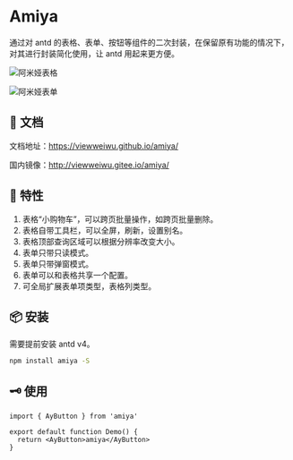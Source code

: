 # Amiya

通过对 antd 的表格、表单、按钮等组件的二次封装，在保留原有功能的情况下，对其进行封装简化使用，让 antd 用起来更方便。

![阿米娅表格](https://sunflower-assets.oss-cn-hangzhou.aliyuncs.com/images/1.png)

![阿米娅表单](https://sunflower-assets.oss-cn-hangzhou.aliyuncs.com/images/2.jpg)

## 📖 文档

文档地址：https://viewweiwu.github.io/amiya/

国内镜像：http://viewweiwu.gitee.io/amiya/

## 🎉 特性

1. 表格“小购物车”，可以跨页批量操作，如跨页批量删除。
2. 表格自带工具栏，可以全屏，刷新，设置别名。
3. 表格顶部查询区域可以根据分辨率改变大小。
4. 表单只带只读模式。
5. 表单只带弹窗模式。
6. 表单可以和表格共享一个配置。
7. 可全局扩展表单项类型，表格列类型。

## 📦 安装

需要提前安装 antd v4。

```bash
npm install amiya -S
```

## 🗝 使用

```tsx
import { AyButton } from 'amiya'

export default function Demo() {
  return <AyButton>amiya</AyButton>
}
```
